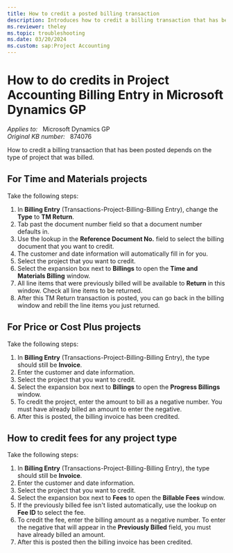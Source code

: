```yaml
---
title: How to credit a posted billing transaction
description: Introduces how to credit a billing transaction that has been posted in Microsoft Dynamics GP.
ms.reviewer: theley
ms.topic: troubleshooting
ms.date: 03/20/2024
ms.custom: sap:Project Accounting
---
```

# How to do credits in Project Accounting Billing Entry in Microsoft Dynamics GP

_Applies to:_ &nbsp; Microsoft Dynamics GP  
_Original KB number:_ &nbsp; 874076

How to credit a billing transaction that has been posted depends on the type of project that was billed.

## For Time and Materials projects

Take the following steps:

1. In **Billing Entry** (Transactions-Project-Billing-Billing Entry), change the **Type** to **TM Return**.
2. Tab past the document number field so that a document number defaults in.
3. Use the lookup in the **Reference Document No.** field to select the billing document that you want to credit.
4. The customer and date information will automatically fill in for you.
5. Select the project that you want to credit.
6. Select the expansion box next to **Billings** to open the **Time and Materials Billing** window.
7. All line items that were previously billed will be available to **Return** in this window. Check all line items to be returned.
8. After this TM Return transaction is posted, you can go back in the billing window and rebill the line items you just returned.

## For Price or Cost Plus projects

Take the following steps:

1. In **Billing Entry** (Transactions-Project-Billing-Billing Entry), the type should still be **Invoice**.
2. Enter the customer and date information.
3. Select the project that you want to credit.
4. Select the expansion box next to **Billings** to open the **Progress Billings** window.
5. To credit the project, enter the amount to bill as a negative number. You must have already billed an amount to enter the negative.
6. After this is posted, the billing invoice has been credited.

## How to credit fees for any project type

Take the following steps:

1. In **Billing Entry** (Transactions-Project-Billing-Billing Entry), the type should still be **Invoice**.
2. Enter the customer and date information.
3. Select the project that you want to credit.
4. Select the expansion box next to **Fees** to open the **Billable Fees** window.
5. If the previously billed fee isn't listed automatically, use the lookup on **Fee ID** to select the fee.
6. To credit the fee, enter the billing amount as a negative number. To enter the negative that will appear in the **Previously Billed** field, you must have already billed an amount.
7. After this is posted then the billing invoice has been credited.
